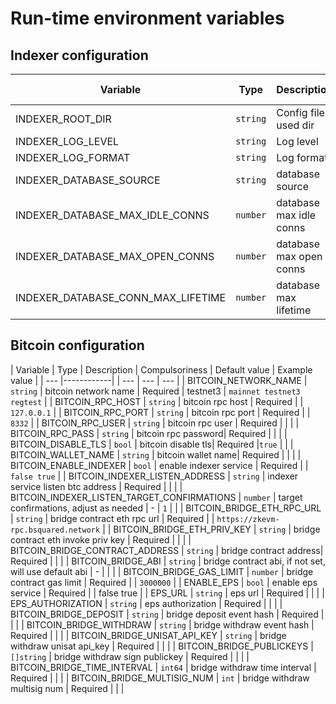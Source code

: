# Run-time environment variables

## Indexer configuration

| Variable | Type| Description | Compulsoriness | Default value | Example value |
| --- | --- | --- | --- | --- | --- |
| INDEXER_ROOT_DIR | `string` | Config file used dir  | - |  |  |
| INDEXER_LOG_LEVEL | `string` | Log level | - | `info` | `info debug warn error panic fatal` |
| INDEXER_LOG_FORMAT | `string` | Log format | - | `console` | `` |
| INDEXER_DATABASE_SOURCE | `string` | database source | Required |  | `postgres://postgres:postgres@127.0.0.1:5432/b2-indexer` |
| INDEXER_DATABASE_MAX_IDLE_CONNS | `number` | database max idle conns| - | `10` | `10` |
| INDEXER_DATABASE_MAX_OPEN_CONNS | `number` | database max open conns| - | `20` | `20` |
| INDEXER_DATABASE_CONN_MAX_LIFETIME | `number` | database max lifetime| - | `3600` | `3600` |

## Bitcoin configuration

| Variable | Type       | Description | Compulsoriness | Default value | Example value |
| --- |------------|  | --- | --- | --- |
| BITCOIN_NETWORK_NAME | `string`   | bitcoin network name | Required | testnet3 | `mainnet testnet3 regtest` |
| BITCOIN_RPC_HOST | `string`   | bitcoin rpc host | Required |  | `127.0.0.1` |
| BITCOIN_RPC_PORT | `string`   | bitcoin rpc port | Required |  | `8332` |
| BITCOIN_RPC_USER | `string`   | bitcoin rpc user | Required |  |  |
| BITCOIN_RPC_PASS | `string`   | bitcoin rpc password| Required |  |  |
| BITCOIN_DISABLE_TLS | `bool`     | bitcoin disable tls| Required |`true`  |  |
| BITCOIN_WALLET_NAME | `string`   | bitcoin wallet name| Required |  |  |
| BITCOIN_ENABLE_INDEXER | `bool`     | enable indexer service | Required |  | `false true` |
| BITCOIN_INDEXER_LISTEN_ADDRESS | `string`   | indexer service listen btc address | Required |  |  |
| BITCOIN_INDEXER_LISTEN_TARGET_CONFIRMATIONS | `number`   | target confirmations, adjust as needed | - | `1` |  |
| BITCOIN_BRIDGE_ETH_RPC_URL | `string`   | bridge contract eth rpc url | Required |  | `https://zkevm-rpc.bsquared.network` |
| BITCOIN_BRIDGE_ETH_PRIV_KEY | `string`   | bridge contract eth invoke priv key | Required |  |  |
| BITCOIN_BRIDGE_CONTRACT_ADDRESS | `string`   | bridge contract address| Required |  |  |
| BITCOIN_BRIDGE_ABI | `string`   | bridge contract abi, if not set, will use default abi | - |  |  |
| BITCOIN_BRIDGE_GAS_LIMIT | `number`   | bridge contract gas limit | Required |  | `3000000` |
| ENABLE_EPS | `bool`     | enable eps service | Required |  | false true |
| EPS_URL | `string`   | eps url | Required |  |  |
| EPS_AUTHORIZATION | `string`   | eps authorization | Required |  |  |
| BITCOIN_BRIDGE_DEPOSIT | `string`   | bridge deposit event hash | Required |  |  |
| BITCOIN_BRIDGE_WITHDRAW | `string`   | bridge withdraw event hash | Required |  |  |
| BITCOIN_BRIDGE_UNISAT_API_KEY | `string`   | bridge withdraw unisat api_key | Required |  |  |
| BITCOIN_BRIDGE_PUBLICKEYS | `[]string` | bridge withdraw sign publickey | Required |  |  |
| BITCOIN_BRIDGE_TIME_INTERVAL | `int64`    | bridge withdraw time interval | Required |  |  |
| BITCOIN_BRIDGE_MULTISIG_NUM | `int`    | bridge withdraw multisig num | Required |  |  |
